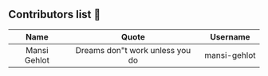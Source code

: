 ## Contributors list 📝

| Name | Quote | Username |
|:------:|:--------:|:---------:|
Mansi Gehlot| Dreams don"t work unless you do | mansi-gehlot
